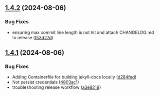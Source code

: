 ## [1.4.2](https://github.com/sscheib/ansible-role-file_deployment/compare/v1.4.1...v1.4.2) (2024-08-06)


### Bug Fixes

* ensuring max commit line length is not hit and attach CHANGELOG.md to release ([f53d27d](https://github.com/sscheib/ansible-role-file_deployment/commit/f53d27d5ad85f0e97d3c9ef119949b7e52bc23b5))

## [1.4.1](https://github.com/sscheib/ansible-role-file_deployment/compare/v1.4.0...v1.4.1) (2024-08-06)


### Bug Fixes

* Adding Containerfile for building jekyll-docs locally ([d284fed](https://github.com/sscheib/ansible-role-file_deployment/commit/d284fed41de9a3487db06453e10502236965b3a3))
* Not persist credentials ([4803ac1](https://github.com/sscheib/ansible-role-file_deployment/commit/4803ac19f0048ec15ae3395055accf96777358e9))
* troubleshooting release workflow ([a3e8219](https://github.com/sscheib/ansible-role-file_deployment/commit/a3e8219e85ce88999290ca63f1d55f9eafda0ac6))
